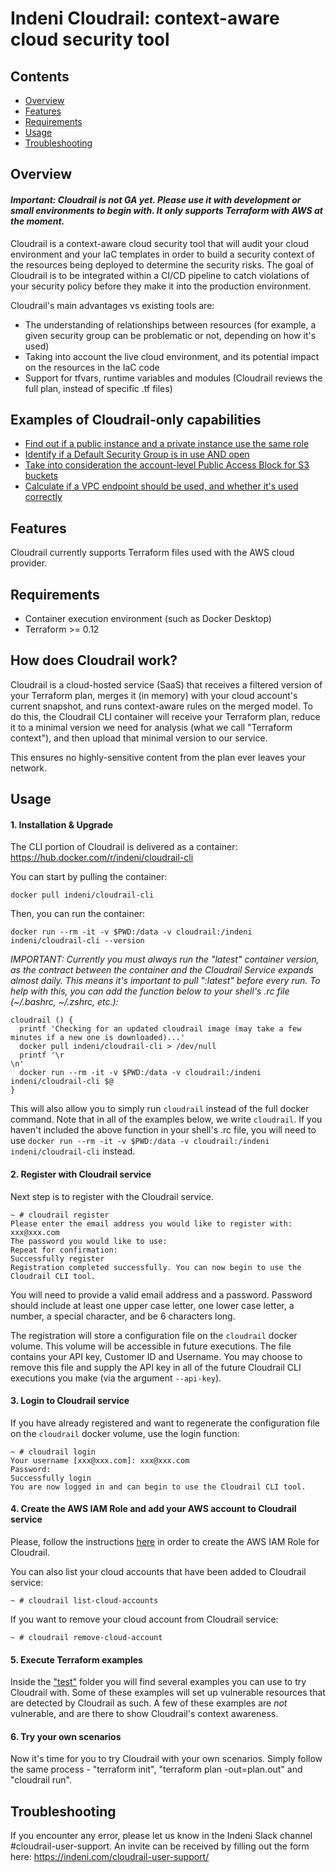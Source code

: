 # Indeni Cloudrail: context-aware cloud security tool

## Contents

- [Overview](#overview)
- [Features](#features)
- [Requirements](#requirements)
- [Usage](#usage)
- [Troubleshooting](#troubleshooting)

## Overview
#### *Important: Cloudrail is not GA yet. Please use it with development or small environments to begin with. It only supports Terraform with AWS at the moment.*
Cloudrail is a context-aware cloud security tool that will audit your cloud environment and your IaC templates in order to build a security context of the resources being deployed to determine the security risks. 
The goal of Cloudrail is to be integrated within a CI/CD pipeline to catch violations of your security policy before they make it into the production environment.

Cloudrail's main advantages vs existing tools are:
- The understanding of relationships between resources (for example, a given security group can be problematic or not, depending on how it's used)
- Taking into account the live cloud environment, and its potential impact on the resources in the IaC code
- Support for tfvars, runtime variables and modules (Cloudrail reviews the full plan, instead of specific .tf files)

## Examples of Cloudrail-only capabilities

- [Find out if a public instance and a private instance use the same role](test/aws/terraform/ec2_role_share_rule/public_and_private_ec2_same_role)
- [Identify if a Default Security Group is in use AND open](test/aws/terraform/ensure_all_used_default_security_groups_restrict_all_traffic_rule/default_sg_in_new_vpc)
- [Take into consideration the account-level Public Access Block for S3 buckets](test/aws/terraform/s3_acl_disallow_public_and_cross_account/acl_public_all_authenticated_users_canned)
- [Calculate if a VPC endpoint should be used, and whether it's used correctly](test/aws/terraform/s3_vpce_gateway_not_used_rule/vpc_has_only_s3_vpce_gw_connection)

## Features
Cloudrail currently supports Terraform files used with the AWS cloud provider.

## Requirements
- Container execution environment (such as Docker Desktop)
- Terraform >= 0.12

## How does Cloudrail work?
Cloudrail is a cloud-hosted service (SaaS) that receives a filtered version of your Terraform plan,
merges it (in memory) with your cloud account's current snapshot, and runs context-aware rules on the merged model. 
To do this, the Cloudrail CLI container will receive your Terraform plan, reduce it to a minimal version we need for analysis
(what we call "Terraform context"), and then upload that minimal version to our service. 

This ensures no highly-sensitive content from the plan ever leaves your network.

## Usage
#### 1. Installation & Upgrade
The CLI portion of Cloudrail is delivered as a container:
https://hub.docker.com/r/indeni/cloudrail-cli

You can start by pulling the container:
```
docker pull indeni/cloudrail-cli
```

Then, you can run the container:
```
docker run --rm -it -v $PWD:/data -v cloudrail:/indeni indeni/cloudrail-cli --version
```

*IMPORTANT: Currently you must always run the "latest" container version, as the contract between the container and the Cloudrail Service expands almost daily. This means it's important to pull ":latest" before every run. To help with this, you can add the function below to your shell's .rc file (~/.bashrc, ~/.zshrc, etc.):*
```shell script
cloudrail () {
  printf 'Checking for an updated cloudrail image (may take a few minutes if a new one is downloaded)...'
  docker pull indeni/cloudrail-cli > /dev/null
  printf '\r                                                                                                 \n'
  docker run --rm -it -v $PWD:/data -v cloudrail:/indeni indeni/cloudrail-cli $@
}
```
This will also allow you to simply run ```cloudrail``` instead of the full docker command. Note that in
all of the examples below, we write ```cloudrail```. If you haven't included the above function in your 
shell's .rc file, you will need to use ```docker run --rm -it -v $PWD:/data -v cloudrail:/indeni indeni/cloudrail-cli``` instead.

#### 2. Register with Cloudrail service
Next step is to register with the Cloudrail service.
```
~ # cloudrail register
Please enter the email address you would like to register with: xxx@xxx.com
The password you would like to use: 
Repeat for confirmation: 
Successfully register
Registration completed successfully. You can now begin to use the Cloudrail CLI tool.
```
You will need to provide a valid email address and a password. Password should include at least one upper case letter, one lower case letter, a number, a special character, and be 6 characters long.

The registration will store a configuration file on the ```cloudrail``` docker volume. This volume will be accessible in future executions.
The file contains your API key, Customer ID and Username. You may choose to remove this file and supply the API key in all of the 
future Cloudrail CLI executions you make (via the argument ```--api-key```).

#### 3. Login to Cloudrail service
If you have already registered and want to regenerate the configuration file on the ```cloudrail``` docker volume, use the login function:
```
~ # cloudrail login
Your username [xxx@xxx.com]: xxx@xxx.com
Password: 
Successfully login
You are now logged in and can begin to use the Cloudrail CLI tool.
```

#### 4. Create the AWS IAM Role and add your AWS account to Cloudrail service
Please, follow the instructions [here](docs/cloudrail-role/README.md) in order to create the AWS IAM Role for Cloudrail.

You can also list your cloud accounts that have been added to Cloudrail service:
```
~ # cloudrail list-cloud-accounts
```

If you want to remove your cloud account from Cloudrail service:
```
~ # cloudrail remove-cloud-account
```

#### 5. Execute Terraform examples
Inside the ["test"](test/README.md) folder you will find several examples you can use to try Cloudrail with. Some of these examples will set up vulnerable resources that are detected by Cloudrail as such. A few of these examples are _not_ vulnerable, and are there to show Cloudrail's context awareness.

#### 6. Try your own scenarios
Now it's time for you to try Cloudrail with your own scenarios. Simply follow the same process - "terraform init", "terraform plan -out=plan.out" and "cloudrail run".

## Troubleshooting
If you encounter any error, please let us know in the Indeni Slack channel #cloudrail-user-support. An invite can be received by filling out the form here: https://indeni.com/cloudrail-user-support/
